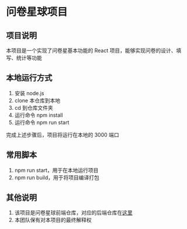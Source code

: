 # 问卷星球项目

## 项目说明

本项目是一个实现了问卷星基本功能的 React 项目，能够实现问卷的设计、填写、统计等功能

## 本地运行方式

1. 安装 node.js
2. clone 本仓库到本地
3. cd 到仓库文件夹
4. 运行命令 npm install
5. 运行命令 npm run start

完成上述步骤后，项目将运行在本地的 3000 端口

## 常用脚本

1. npm run start，用于在本地运行项目
2. npm run build，用于将项目编译打包

## 其他说明

1. 该项目是问卷星球前端仓库，对应的后端仓库在[这里](https://github.com/BUAA996/QPlanet-backend)
2. 本团队保有对本项目的最终解释权

